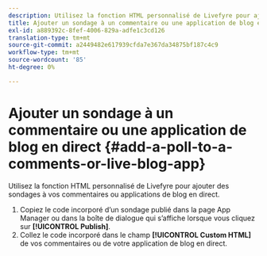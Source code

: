 ```yaml
---
description: Utilisez la fonction HTML personnalisé de Livefyre pour ajouter des sondages à vos commentaires ou applications de blog en direct.
title: Ajouter un sondage à un commentaire ou une application de blog en direct
exl-id: a889392c-8fef-4006-829a-adfe1c3cd126
translation-type: tm+mt
source-git-commit: a2449482e617939cfda7e367da34875bf187c4c9
workflow-type: tm+mt
source-wordcount: '85'
ht-degree: 0%

---
```


# Ajouter un sondage à un commentaire ou une application de blog en direct {#add-a-poll-to-a-comments-or-live-blog-app}

Utilisez la fonction HTML personnalisé de Livefyre pour ajouter des sondages à vos commentaires ou applications de blog en direct.

1. Copiez le code incorporé d’un sondage publié dans la page App Manager ou dans la boîte de dialogue qui s’affiche lorsque vous cliquez sur **[!UICONTROL Publish]**.
1. Collez le code incorporé dans le champ **[!UICONTROL Custom HTML]** de vos commentaires ou de votre application de blog en direct.
